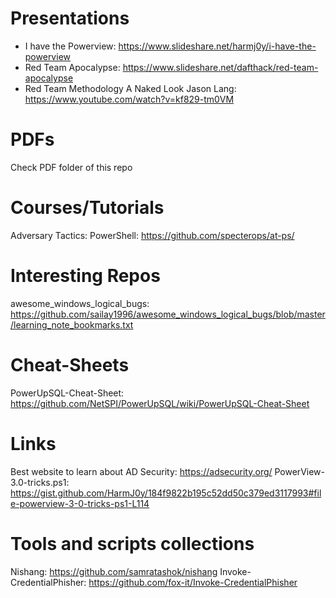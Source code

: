 # Presentations
* I have the Powerview: https://www.slideshare.net/harmj0y/i-have-the-powerview
* Red Team Apocalypse: https://www.slideshare.net/dafthack/red-team-apocalypse
* Red Team Methodology A Naked Look Jason Lang: https://www.youtube.com/watch?v=kf829-tm0VM


# PDFs
Check PDF folder of this repo

# Courses/Tutorials
Adversary Tactics: PowerShell: https://github.com/specterops/at-ps/

# Interesting Repos
awesome_windows_logical_bugs: https://github.com/sailay1996/awesome_windows_logical_bugs/blob/master/learning_note_bookmarks.txt

# Cheat-Sheets
PowerUpSQL-Cheat-Sheet: https://github.com/NetSPI/PowerUpSQL/wiki/PowerUpSQL-Cheat-Sheet

# Links
Best website to learn about AD Security: https://adsecurity.org/
PowerView-3.0-tricks.ps1: https://gist.github.com/HarmJ0y/184f9822b195c52dd50c379ed3117993#file-powerview-3-0-tricks-ps1-L114

# Tools and scripts collections
Nishang: https://github.com/samratashok/nishang
Invoke-CredentialPhisher: https://github.com/fox-it/Invoke-CredentialPhisher

